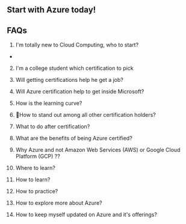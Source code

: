 ## Start with Azure today!

## FAQs

1. I'm totally new to Cloud Computing, who to start?
- 
2. I'm a college student which certification to pick
3. Will getting certifications help he get a job?
4. Will Azure certification help to get inside Microsoft?

5. How is the learning curve?
6. 📌How to stand out among all other certification holders?
7. What to do after certification?
8. What are the benefits of being Azure certified?
9. Why Azure and not Amazon Web Services (AWS) or Google Cloud Platform (GCP) ??
10. Where to learn?
11. How to learn?
12. How to practice?
13. How to explore more about Azure?
14. How to keep myself updated on Azure and it's offerings?